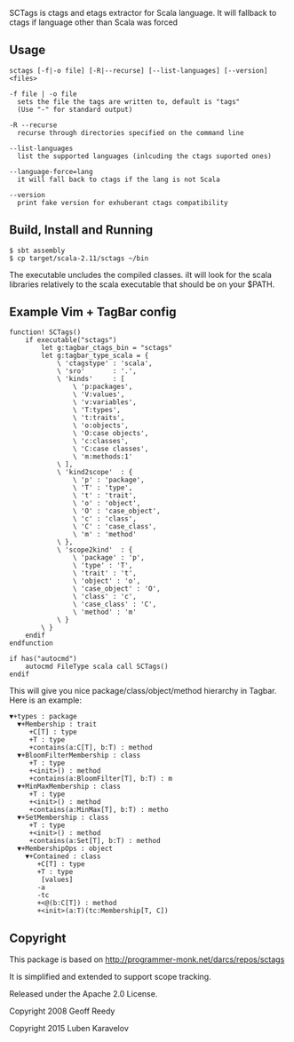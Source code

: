 SCTags is ctags and etags extractor for Scala language. It will fallback
to ctags if language other than Scala was forced

Usage
-----

```
sctags [-f|-o file] [-R|--recurse] [--list-languages] [--version] <files>

-f file | -o file
  sets the file the tags are written to, default is "tags"
  (Use "-" for standard output)

-R --recurse
  recurse through directories specified on the command line

--list-languages
  list the supported languages (inlcuding the ctags suported ones)

--language-force=lang
  it will fall back to ctags if the lang is not Scala

--version
  print fake version for exhuberant ctags compatibility
```

Build, Install and Running
-----------------
```
$ sbt assembly
$ cp target/scala-2.11/sctags ~/bin

```

The executable uncludes the compiled classes. iIt will look for
the scala libraries relatively to the scala executable that should
be on your $PATH.


Example Vim + TagBar config
---------------------------
```vim
function! SCTags()
    if executable("sctags")
        let g:tagbar_ctags_bin = "sctags"
        let g:tagbar_type_scala = {
            \ 'ctagstype' : 'scala',
            \ 'sro'       : '.',
            \ 'kinds'     : [
                \ 'p:packages',
                \ 'V:values',
                \ 'v:variables',
                \ 'T:types',
                \ 't:traits',
                \ 'o:objects',
                \ 'O:case objects',
                \ 'c:classes',
                \ 'C:case classes',
                \ 'm:methods:1'
            \ ],
            \ 'kind2scope'  : {
                \ 'p' : 'package',
                \ 'T' : 'type',
                \ 't' : 'trait',
                \ 'o' : 'object',
                \ 'O' : 'case_object',
                \ 'c' : 'class',
                \ 'C' : 'case_class',
                \ 'm' : 'method'
            \ },
            \ 'scope2kind'  : {
                \ 'package' : 'p',
                \ 'type' : 'T',
                \ 'trait' : 't',
                \ 'object' : 'o',
                \ 'case_object' : 'O',
                \ 'class' : 'c',
                \ 'case_class' : 'C',
                \ 'method' : 'm'
            \ }
        \ }
    endif
endfunction

if has("autocmd")
    autocmd FileType scala call SCTags()
endif
```

This will give you nice package/class/object/method hierarchy in Tagbar. Here is an example:

```
▼+types : package
  ▼+Membership : trait
     +C[T] : type
     +T : type
     +contains(a:C[T], b:T) : method
  ▼+BloomFilterMembership : class
     +T : type
     +<init>() : method
     +contains(a:BloomFilter[T], b:T) : m
  ▼+MinMaxMembership : class
     +T : type
     +<init>() : method
     +contains(a:MinMax[T], b:T) : metho
  ▼+SetMembership : class
     +T : type
     +<init>() : method
     +contains(a:Set[T], b:T) : method
  ▼+MembershipOps : object
    ▼+Contained : class
       +C[T] : type
       +T : type
        [values]
       -a
       -tc
       +<@(b:C[T]) : method
       +<init>(a:T)(tc:Membership[T, C])
```

Copyright
----------

This package is based on http://programmer-monk.net/darcs/repos/sctags

It is simplified and extended to support scope tracking.

Released under the Apache 2.0 License.

Copyright 2008 Geoff Reedy 

Copyright 2015 Luben Karavelov
